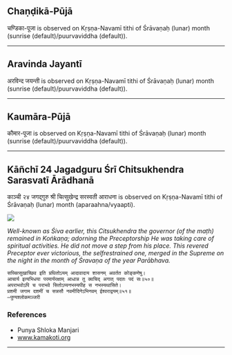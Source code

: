 ## Chaṇḍikā-Pūjā
चण्डिका-पूजा is observed on Kṛṣṇa-Navamī tithi of Śrāvaṇaḥ (lunar) month (sunrise (default)/puurvaviddha (default)).



---
## Aravinda Jayantī
अरविन्द जयन्ती is observed on Kṛṣṇa-Navamī tithi of Śrāvaṇaḥ (lunar) month (sunrise (default)/puurvaviddha (default)).



---
## Kaumāra-Pūjā
कौमार-पूजा is observed on Kṛṣṇa-Navamī tithi of Śrāvaṇaḥ (lunar) month (sunrise (default)/puurvaviddha (default)).



---
## Kāñchī 24 Jagadguru Śrī Chitsukhendra Sarasvatī Ārādhanā
काञ्ची २४ जगद्गुरु श्री चित्सुखेन्द्र सरस्वती आराधना is observed on Kṛṣṇa-Navamī tithi of Śrāvaṇaḥ (lunar) month (aparaahna/vyaapti).

![](https://github.com/sanskrit-coders/adyatithi/blob/master/images/kanchi-jagadgurus/jagadguru-24.jpg)

_Well-known as Śiva earlier, this Citsukhendra the governor (of the maṭh) remained in Koṅkaṇa; adorning the Preceptorship He was taking care of spiritual activities. He did not move a step from his place. This revered Preceptor ever victorious, the selfrestrained one, merged in the Supreme on the night in the month of Śravaṇa of the year Parābhava._

```
सच्चित्सुखाच्छिव इति प्रथितोऽयम् आदावादाय शासनम् अवर्तत कोङ्कणेषु।
आचार्य इत्यभिधया परमार्यरक्षाम् आधान्न तु क्वचिद् अगात् पदतः पदं सः॥५०॥
अपराभवोऽपि च पराभवे सितोऽप्यनभस्यपीह स नभस्यथासिते।
प्रशमी जगाम दशमीं च सन्नसौ नवमीदिनेऽभिनवम् ईश्वराद्वयम्॥५१॥
—पुण्यश्लोकमञ्जरी
```
### References
* Punya Shloka Manjari
* www.kamakoti.org


---

